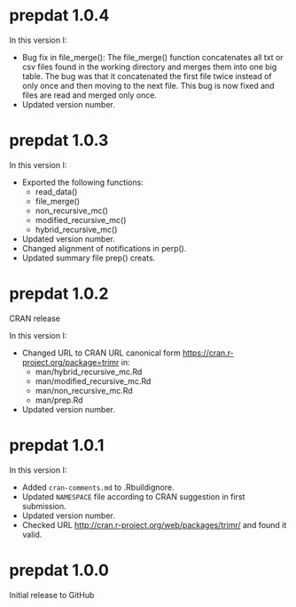 # prepdat 1.0.4

In this version I:
- Bug fix in file_merge(): The file_merge() function concatenates all txt or csv files found in the working directory and merges them into one big table. The bug was that it concatenated the first file twice instead of only once and then moving to the next file. This bug is now fixed and files are read and merged only once.
- Updated version number.

# prepdat 1.0.3

In this version I:
- Exported the following functions:
  - read_data()
  - file_merge()
  - non_recursive_mc()
  - modified_recursive_mc()
  - hybrid_recursive_mc()
- Updated version number.
- Changed alignment of notifications in perp().
- Updated summary file prep() creats.

# prepdat 1.0.2

CRAN release

In this version I:
- Changed URL to CRAN URL canonical form https://cran.r-project.org/package=trimr in:
  -  man/hybrid_recursive_mc.Rd
  - man/modified_recursive_mc.Rd
  - man/non_recursive_mc.Rd
  - man/prep.Rd
- Updated version number.

# prepdat 1.0.1

In this version I:
- Added `cran-comments.md` to .Rbuildignore.
- Updated `NAMESPACE` file according to CRAN suggestion in first submission.
- Updated version number.
- Checked URL http://cran.r-project.org/web/packages/trimr/ and found it valid.

# prepdat 1.0.0
Initial release to GitHub
